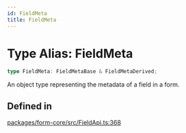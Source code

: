 ```yaml
---
id: FieldMeta
title: FieldMeta
---
```


# Type Alias: FieldMeta

```ts
type FieldMeta: FieldMetaBase & FieldMetaDerived;
```

An object type representing the metadata of a field in a form.

## Defined in

[packages/form-core/src/FieldApi.ts:368](https://github.com/TanStack/form/blob/main/packages/form-core/src/FieldApi.ts#L368)
